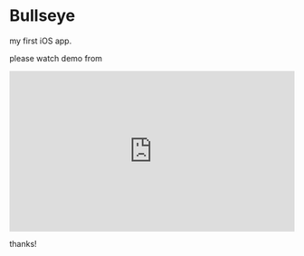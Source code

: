 # Bullseye
my first iOS app.

please watch demo from

<div style="width:100%;height:0px;position:relative;padding-bottom:56.250%;"><iframe src="https://streamable.com/e/mi16ng" frameborder="0" width="100%" height="100%" allowfullscreen style="width:100%;height:100%;position:absolute;left:0px;top:0px;overflow:hidden;"></iframe></div>

thanks!
